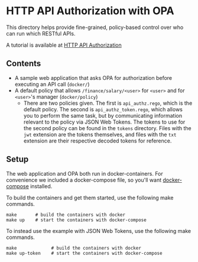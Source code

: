 # HTTP API Authorization with OPA

This directory helps provide fine-grained, policy-based control over who
can run which RESTful APIs.

A tutorial is available at [HTTP API Authorization](http://www.openpolicyagent.org/docs/http-api-authorization)


## Contents

* A sample web application that asks OPA for authorization before executing an API call (`docker/`)
* A default policy that allows `/finance/salary/<user>` for `<user>` and for `<user>`'s manager (`docker/policy`)
    * There are two policies given. The first is `api_authz.rego`, which is the default policy. The second is
      `api_authz_token.rego`, which allows you to perform the same task, but by communicating information relevant
      to the policy via JSON Web Tokens. The tokens to use for the second policy can be found in the `tokens`
      directory. Files with the `jwt` extension are the tokens themselves, and files with the `txt` extension
      are their respective decoded tokens for reference.

## Setup

The web application and OPA both run in docker-containers.  For convenience we
included a docker-compose file, so you'll want
[docker-compose](https://docs.docker.com/compose/install/) installed.

To build the containers and get them started, use the following make commands.

```
make       # build the containers with docker
make up    # start the containers with docker-compose
```

To instead use the example with JSON Web Tokens, use the following make commands.

```
make             # build the containers with docker
make up-token    # start the containers with docker-compose
```
